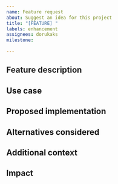 ```yaml
---
name: Feature request
about: Suggest an idea for this project
title: "[FEATURE] "
labels: enhancement
assignees: dorukaks
milestone:

---
```


## Feature description
<!-- Describe the feature you'd like to see implemented. What problem does it solve? -->

## Use case
<!-- Describe the specific use case or scenario where this feature would be valuable -->

## Proposed implementation
<!-- Optional: If you have ideas on how to implement this feature, please share them here -->

## Alternatives considered
<!-- Optional: Have you considered any alternative solutions or workarounds? -->

## Additional context
<!-- Add any other context, links to related issues, or mockups/diagrams about the feature request here -->

## Impact
<!-- How would this feature benefit users of the repository? -->
